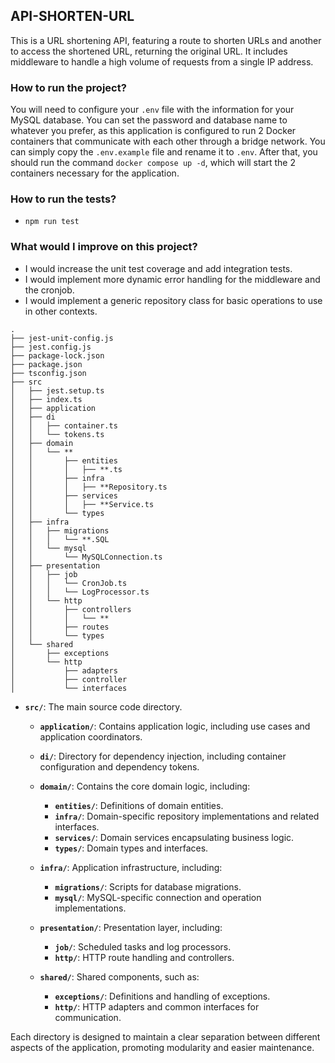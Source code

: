 ## API-SHORTEN-URL

This is a URL shortening API, featuring a route to shorten URLs and another to access the shortened URL, returning the original URL. It includes middleware to handle a high volume of requests from a single IP address.

### How to run the project?

You will need to configure your `.env` file with the information for your MySQL database. You can set the password and database name to whatever you prefer, as this application is configured to run 2 Docker containers that communicate with each other through a bridge network. You can simply copy the `.env.example` file and rename it to `.env`. After that, you should run the command `docker compose up -d`, which will start the 2 containers necessary for the application.

### How to run the tests?

- `npm run test`

### What would I improve on this project?

- I would increase the unit test coverage and add integration tests.
- I would implement more dynamic error handling for the middleware and the cronjob.
- I would implement a generic repository class for basic operations to use in other contexts.

```
.
├── jest-unit-config.js
├── jest.config.js
├── package-lock.json
├── package.json
├── tsconfig.json
├── src
│   ├── jest.setup.ts
│   ├── index.ts
│   ├── application
│   ├── di
│   │   ├── container.ts
│   │   └── tokens.ts
│   ├── domain
│   │   └── **
│   │       ├── entities
│   │       │   ├── **.ts
│   │       ├── infra
│   │       │   ├── **Repository.ts
│   │       ├── services
│   │       │   ├── **Service.ts
│   │       └── types
│   ├── infra
│   │   ├── migrations
│   │   │   └── **.SQL
│   │   └── mysql
│   │       └── MySQLConnection.ts
│   ├── presentation
│   │   ├── job
│   │   │   └── CronJob.ts
│   │   │   └── LogProcessor.ts
│   │   └── http
│   │       ├── controllers
│   │       │   └── **
│   │       ├── routes
│   │       └── types
│   └── shared
│       ├── exceptions
│       └── http
│           ├── adapters
│           ├── controller
│           └── interfaces
```

- **`src/`**: The main source code directory.

  - **`application/`**: Contains application logic, including use cases and application coordinators.

  - **`di/`**: Directory for dependency injection, including container configuration and dependency tokens.

  - **`domain/`**: Contains the core domain logic, including:

    - **`entities/`**: Definitions of domain entities.
    - **`infra/`**: Domain-specific repository implementations and related interfaces.
    - **`services/`**: Domain services encapsulating business logic.
    - **`types/`**: Domain types and interfaces.

  - **`infra/`**: Application infrastructure, including:

    - **`migrations/`**: Scripts for database migrations.
    - **`mysql/`**: MySQL-specific connection and operation implementations.

  - **`presentation/`**: Presentation layer, including:

    - **`job/`**: Scheduled tasks and log processors.
    - **`http/`**: HTTP route handling and controllers.

  - **`shared/`**: Shared components, such as:
    - **`exceptions/`**: Definitions and handling of exceptions.
    - **`http/`**: HTTP adapters and common interfaces for communication.

Each directory is designed to maintain a clear separation between different aspects of the application, promoting modularity and easier maintenance.
